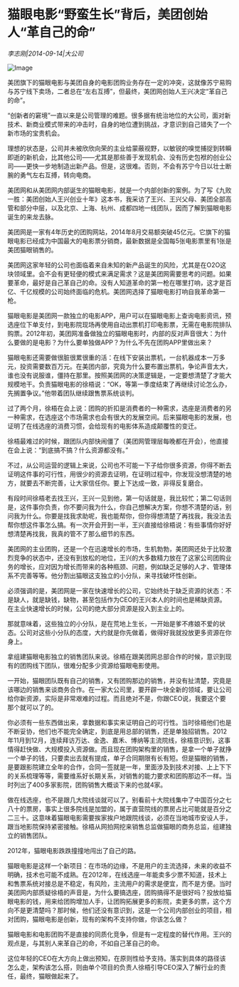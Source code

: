 # 猫眼电影“野蛮生长”背后，美团创始人“革自己的命”

*李志刚|2014-09-14|大公司*

![Image](http://p2.pstatp.com/large/pgc-image/1521021753918b75d147f51)

美团旗下的猫眼电影与美团自身的电影团购业务存在一定的冲突，这就像苏宁易购与苏宁线下卖场，二者总在“左右互搏”，但最终，美团网创始人王兴决定“革自己的命”。

“创新者的窘境”一直以来是公司管理的难题。很多据有统治地位的大公司，面对新技术、新商业模式带来的冲击时，自身的地位遭到挑战，才意识到自己错失了一个新市场的宝贵机会。

理想的状态是，公司并未被欣欣向荣的主业给蒙蔽视野，以敏锐的嗅觉捕捉到转瞬即逝的新机会，比其他公司——尤其是那些善于发现机会、没有历史包袱的创业公司——更快一步地制造出新产品。但是，这很难。否则，不会有苏宁今日以壮士断腕的勇气左右互搏，转向电商。

美团网和从美团网内部诞生的猫眼电影，就是一个内部创新的案例。为了写《九败一胜：美团创始人王兴创业十年》这本书，我采访了王兴、王兴父母、美团全部高管和部分中层，以及北京、上海、杭州、成都四地一线团队，因而了解到猫眼电影诞生的来龙去脉。

美团网是一家有4年历史的团购网站，2014年8月交易额突破45亿元。它旗下的猫眼电影已经成为中国最大的电影票分销商，最新数据是全国每5张电影票里有1张是美团猫眼销售的。

美团网这家年轻的公司也面临着来自未知的新产品诞生的风险，尤其是在O2O这块领域里。会不会有更轻便的模式来满足需求？这是美团网需要思考的问题。如果要革命，最好是自己革自己的命。没有人知道革命的第一枪在哪里打响，这才是百亿、千亿规模的公司始终面临的危机。美团网选择了猫眼电影打响自我革命第一枪。

猫眼电影是美团网一款独立的电影APP，用户可以在猫眼电影上查询电影资讯，预选座位下单支付，到电影院现场再使用自动出票机打印电影票，无需在电影院排队购票。2012年初，美团网准备做独立的猫眼电影时，内部的反对声音很大：为什么要做的是电影？为什么要单独做APP？为什么不先在团购APP里做出来？

猫眼电影还需要做很脏很累很重的活：在线下安装出票机，一台机器成本一万多元，投资需要数百万元。在美团内部，究竟为什么要布置出票机，争论声音太大，谁也没有说服谁，僵持在那里。按照美团网的决策逻辑是，一定要想清楚了才能大规模地干。负责猫眼电影的徐梧说：“OK，等第一季度结束了再继续讨论怎么办，先搁置争议。”他带着团队继续跟售票系统谈判。

过了两个月，徐梧在会上说：团购的折扣是消费者的一种需求，选座是消费者的另一种需求，在选座这个市场需求也会有很大的发展空间。后来猫眼电影的发展，也证明了在线选座的消费习惯，会给现有的电影体系造成颠覆性的变迁。

徐梧最难过的时候，跟团队内部快闹僵了（美团网管理层每晚都在开会），他直接在会上说：“到底搞不搞？什么资源都没有。”

不过，从公司运营的逻辑上来说，公司也不可能一下子给你很多资源，你得不断去证明这件事的可行性，用很少的资源去证明，在证明过程中，你发现没想清楚的地方，就要去不断完善，让大家信任你。要上下达成一致，非得反复磨合。

有段时间徐梧老去找王兴，王兴一见到他，第一句话就是，我比较忙；第二句话则是，这件事你负责，你不要问我为什么，你自己想解决方案，你想不清楚的话，别问我为什么。你要是找我求助呢，我也能帮你，但你得想清楚了再找我，我没法去帮你想这件事怎么搞。有一次开会开到一半，王兴直接给徐梧说：有些事情你好好想清楚再找我，我真的管不了那么细节的东西。

美团网的主业团购，还是一个在迅速增长的市场，生机勃勃，美团网还处于比较激烈竞争的状态中，还没有到放松的地位，王兴的大多数精力放在了这家公司团购业务的增长，应对因为增长而带来的各种瓶颈、问题，例如缺乏足够的人才、管理体系不完善等等。他分割出猫眼这支独立的小分队，来寻找破坏性创新。

必须强调的是，美团网是一家在快速增长的公司，它始终处于缺乏资源的状态：不是缺人，就是缺钱，缺物，甚至包括作为CEO的王兴本人的时间也是稀缺资源。在主业快速增长的时候，公司的绝大部分资源是投入到主业上的。

那就意味着，这些独立的小分队，是在荒地上生长，一开始是爹不疼娘不爱的状态。公司对这些小分队的态度，大约就是你先做着，做得好我就投放更多资源在你身上。

拿组建猫眼电影独立的销售团队来说。徐梧在跟美团网总部合作的时候，意识到现有的团购线下团队，很难分配多少资源给猫眼电影使用。

一开始，猫眼团队既有自己的销售，又有团购那边的销售，并没有扯清楚，究竟是该哪边的销售来谈商务合作。在一家大公司里，要开辟一块全新的领域，要让公司给你新资源，实际是非常艰难的过程。而且绝对不是，你跟CEO说，我要这个要那个就可以了的。

你必须有一些东西做出来，拿数据和事实来证明自己的可行性。当时徐梧他们也是不断妥协，他们也不能完全确定，到底是用总部的销售，还是单独招销售。2012年11月到12月，连续拜访万达、金逸、嘉禾、博纳等主流院线，徐梧意识到，这事情得赶快做、大规模投入资源做。而且现在团购架构里的销售，是拿一个单子就挣一个单子的钱，只要卖出去就有提成，单子合同期限有长有短。但是猫眼的销售，是要跟影院建立全年的合作，合同一签就是一年，里面涉及到技术对接、上上下下的关系梳理等等，需要维系好长期关系，对销售的能力要求和团购那边不一样。当时列出了400多家影院，团购销售大概谈下来的也就4家。

做在线选座，也不是跟几大院线谈就可以了。别看前十大院线集中了中国百分之七八十的票房，事实上很多院线是加盟的，属于直营院线的票房占比可能就是百分之二三十。这意味着猫眼电影需要挨家挨户地跟院线谈，必须在当地城市安设人手，跟当地影院保持紧密接触。徐梧从网拍网挖来销售总监做猫眼的商务总监，组建独立的销售团队。

2012年，猫眼电影跌跌撞撞地闯出了自己的路。

猫眼电影是这样一个新项目：在市场的边缘，不是用户的主流选择，未来的收益不明确，技术也可能不成熟。在2012年，在线选座一年能卖多少票不知道，技术上和售票系统对接总是不稳定，有风险，主流用户的需求是便宜，而不是方便。当时美团网内部质疑徐梧的声音是，为什么要搞选座，团购搞得不是很好吗？投放给猫眼电影的钱，用来给团购增加人手，让团购拓展更多的影院，卖更多的票，这个方向不是更清楚吗？那时候，他们还没有意识到，这是一个公司内部创业的项目，相对团购，猫眼电影是创新，现有的架构不支持你做，你该怎么做？

猫眼电影和电影团购不是直接的同质化竞争，但是有一定程度的替代作用。王兴的观点是，与其别人来革自己的命，不如自己革自己的命。

这位年轻的CEO在大方向上做出预知，在原则性给予支持。落实到具体的路径该怎么走，架构该怎么搭，则由单个项目的负责人徐梧引导CEO深入了解行业的责任，最终，猫眼做起来了。


